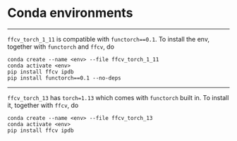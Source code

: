 # Conda environments

---

`ffcv_torch_1_11` is compatible with `functorch==0.1`. To install the env, together with `functorch` and `ffcv`, do
```
conda create --name <env> --file ffcv_torch_1_11
conda activate <env>
pip install ffcv ipdb
pip install functorch==0.1 --no-deps
```

---

`ffcv_torch_13` has `torch=1.13` which comes with `functorch` built in. To
install it, together with `ffcv`, do
```
conda create --name <env> --file ffcv_torch_13
conda activate <env>
pip install ffcv ipdb
```
